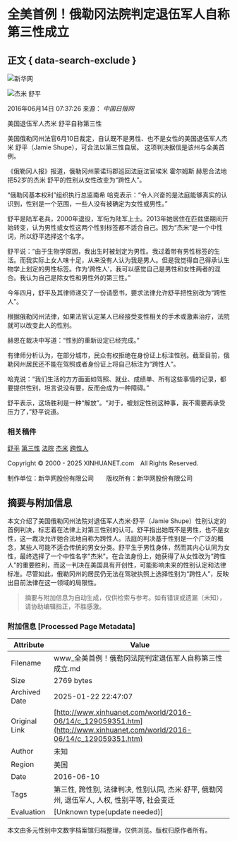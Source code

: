 # 全美首例！俄勒冈法院判定退伍军人自称第三性成立

## 正文 { data-search-exclude }


![新华网](https://www.xinhuanet.com/imgs2015/xhwxlogo300.jpg)

![杰米 舒平](http://www.xinhuanet.com/world/2016-06/14/ewm_1290593511n.jpg)

2016年06月14日 07:37:26 来源： _中国日报网_

美国退伍军人杰米 舒平自称第三性

美国俄勒冈州法官6月10日裁定，自认既不是男性、也不是女性的美国退伍军人杰米 舒平（Jamie Shupe），可合法以第三性自居。 这项判决据信是该州与全美首例。

《俄勒冈人报》报道，俄勒冈州蒙诺玛郡巡回法庭法官埃米 霍尔姆斯 赫恩合法地把52岁的杰米 舒平的性别从女性改变为“跨性人”。

“俄勒冈基本权利”组织执行总监南希 哈克表示：“令人兴奋的是法庭能够真实的认识到，性别是一个范围，一些人没有被确定为女性或男性。”

舒平是陆军老兵，2000年退役，军衔为陆军上士。2013年她居住在匹兹堡期间开始转变，认为男性或女性这两个性别标签都不适合自己。因为“杰米”是一个中性词，所以舒平选择这个名字。

舒平说：“由于生物学原因，我出生时被划定为男性。我过着带有男性标签的生活。而我实际上女人味十足，从来没有人认为我是男人。但是我觉得自己得承认生物学上划定的男性标签。作为‘跨性人’，我可以感觉自己是男性和女性两者的混合。我认为自己是除女性和男性外的第三性。”

今年四月，舒平及其律师递交了一份请愿书，要求法律允许舒平把性别改为“跨性人”。

根据俄勒冈州法律，如果法官认定某人已经接受变性相关的手术或激素治疗，法院就可以改变此人的性别。

赫恩在裁决中写道：“性别的重新设定已经完成。”

有律师分析认为，在部分城市，民众有权拒绝在身份证上标注性别。截至目前，俄勒冈州居民还不能在驾照或者身份证上将自己标注为“跨性人”。

哈克说：“我们生活的方方面面如驾照、就业、成绩单、所有这些事情的记录，都要提供性别，坦言说没有要，反而会成为一种障碍。”

舒平表示，这场胜利是一种“解放”。“对于，被划定性别这种事，我不需要再承受压力了，”舒平说道。

### 相关稿件

[舒平](javascript:) [第三性](javascript:) [法院](javascript:) [杰米](javascript:) [跨性人](javascript:)

Copyright © 2000 - 2025 XINHUANET.com　All Rights Reserved.

制作单位：新华网股份有限公司　　版权所有：新华网股份有限公司
<!-- tcd_original_link http://www.xinhuanet.com/world/2016-06/14/c_129059351.htm -->


## 摘要与附加信息

<!-- tcd_abstract -->
本文介绍了美国俄勒冈州法院对退伍军人杰米·舒平（Jamie Shupe）性别认定的首例判决，标志着在法律上对第三性别的认可。舒平指出她既不是男性，也不是女性，这一裁决允许她合法地自称为跨性人。法庭的判决基于性别是一个广泛的概念，某些人可能不适合传统的男女分类。舒平生于男性身体，然而其内心认同为女性，最终选择了一个中性名字"杰米"。在合法身份上，她获得了从女性改为“跨性人”的重要胜利，而这一判决在美国具有开创性，可能影响未来的性别认定和法律标准。尽管如此，俄勒冈州的居民仍无法在驾驶执照上选择性别为“跨性人”，反映出目前法律在这一领域的局限性。
<!-- tcd_abstract_end -->

> 摘要与附加信息为自动生成，仅供检索与参考。如有错误或遗漏（未知），请协助编辑指正，不胜感激。

### 附加信息 [Processed Page Metadata]

| Attribute       | Value                                  |
|-----------------|----------------------------------------|
| Filename        | www_全美首例！俄勒冈法院判定退伍军人自称第三性成立.md                             |
| Size            | 2769 bytes                           |
| Archived Date   | 2025-01-22 22:47:07                             |
| Original Link   | [http://www.xinhuanet.com/world/2016-06/14/c_129059351.htm](http://www.xinhuanet.com/world/2016-06/14/c_129059351.htm)                       |
| Author          | 未知                               |
| Region          | 美国                               |
| Date            | 2016-06-10                                 |
| Tags            | 第三性, 跨性别, 法律判决, 性别认同, 杰米·舒平, 俄勒冈州, 退伍军人, 人权, 性别平等, 社会变迁                                 |
| Evaluation            | [Unknown type(update needed)]                                 |
<!-- tcd_table_end -->

本文由多元性别中文数字档案馆归档整理，仅供浏览。版权归原作者所有。

